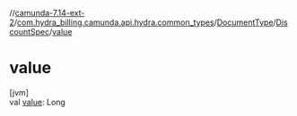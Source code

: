 //[camunda-7.14-ext-2](../../../../index.md)/[com.hydra_billing.camunda.api.hydra.common_types](../../index.md)/[DocumentType](../index.md)/[DiscountSpec](index.md)/[value](value.md)

# value

[jvm]\
val [value](value.md): Long
